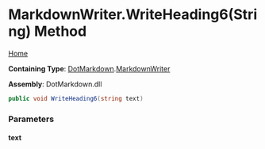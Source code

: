 <a name="_top"></a>

# MarkdownWriter\.WriteHeading6\(String\) Method

[Home](../../../README.md#_top)

**Containing Type**: [DotMarkdown](../../README.md#_top)\.[MarkdownWriter](../README.md#_top)

**Assembly**: DotMarkdown\.dll

```csharp
public void WriteHeading6(string text)
```

### Parameters

#### text

